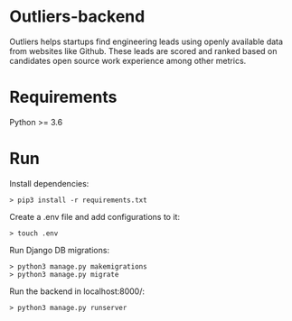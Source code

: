 # Outliers-backend

Outliers helps startups find engineering leads using openly available data from websites like Github. These leads are scored and ranked based on candidates open source work experience among other metrics.

# Requirements

Python >= 3.6

# Run

Install dependencies:
```
> pip3 install -r requirements.txt
```

Create a .env file and add configurations to it:
```
> touch .env
```

Run Django DB migrations:
```
> python3 manage.py makemigrations
> python3 manage.py migrate
```

Run the backend in localhost:8000/:
```
> python3 manage.py runserver
```

